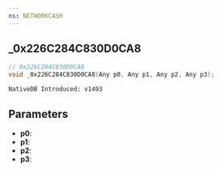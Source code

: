 ```yaml
---
ns: NETWORKCASH
---
```

## _0x226C284C830D0CA8

```c
// 0x226C284C830D0CA8
void _0x226C284C830D0CA8(Any p0, Any p1, Any p2, Any p3);
```

```
NativeDB Introduced: v1493
```

## Parameters
* **p0**:
* **p1**:
* **p2**:
* **p3**:
